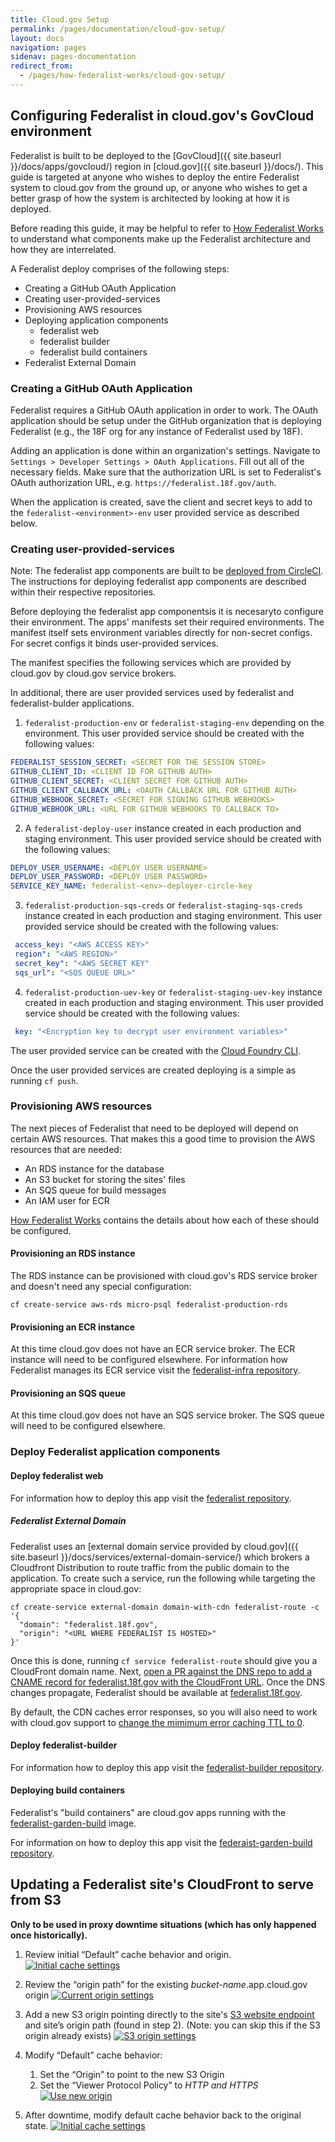 ```yaml
---
title: Cloud.gov Setup
permalink: /pages/documentation/cloud-gov-setup/
layout: docs
navigation: pages
sidenav: pages-documentation
redirect_from:
  - /pages/how-federalist-works/cloud-gov-setup/
---
```


## Configuring Federalist in cloud.gov's GovCloud environment

Federalist is built to be deployed to the [GovCloud]({{ site.baseurl }}/docs/apps/govcloud/) region in [cloud.gov]({{ site.baseurl }}/docs/). This guide is targeted at anyone who wishes to deploy the entire Federalist system to cloud.gov from the ground up, or anyone who wishes to get a better grasp of how the system is architected by looking at how it is deployed.

Before reading this guide, it may be helpful to refer to [How Federalist Works]({{site.baseurl}}/pages/documentation/how-federalist-works/) to understand what components make up the Federalist architecture and how they are interrelated.

A Federalist deploy comprises of the following steps:

- Creating a GitHub OAuth Application
- Creating user-provided-services
- Provisioning AWS resources
- Deploying application components
    - federalist web
    - federalist builder
    - federalist build containers
- Federalist External Domain

### Creating a GitHub OAuth Application

Federalist requires a GitHub OAuth application in order to work. The OAuth
application should be setup under the GitHub organization that is deploying Federalist (e.g., the 18F org for any instance of Federalist used by 18F).

Adding an application is done within an organization's settings. Navigate to
`Settings > Developer Settings > OAuth Applications`. Fill out all of the
necessary fields. Make sure that the authorization URL is set to Federalist's
OAuth authorization URL, e.g. `https://federalist.18f.gov/auth`.

When the application is created, save the client and secret keys to add to the
`federalist-<environment>-env` user provided service as described below.

### Creating user-provided-services

Note: The federalist app components are built to be [deployed from CircleCI](https://circleci.com/docs/2.0/deployment_integrations/). The instructions for deploying federalist app components are described within their respective repositories.

Before deploying the federalist app componentsis it is necesaryto configure their  environment. The apps' manifests set their required environments. The manifest itself sets environment variables directly for non-secret configs. For secret configs it binds user-provided services.

The manifest specifies the following services which are provided by cloud.gov by cloud.gov service brokers.

In additional, there are user provided services used by federalist and federalist-bulder applications. 

1. `federalist-production-env` or `federalist-staging-env` depending on the environment. This user provided service should be created with the following values:
```yaml
FEDERALIST_SESSION_SECRET: <SECRET FOR THE SESSION STORE>
GITHUB_CLIENT_ID: <CLIENT ID FOR GITHUB AUTH>
GITHUB_CLIENT_SECRET: <CLIENT SECRET FOR GITHUB AUTH>
GITHUB_CLIENT_CALLBACK_URL: <OAUTH CALLBACK URL FOR GITHUB AUTH>
GITHUB_WEBHOOK_SECRET: <SECRET FOR SIGNING GITHUB WEBHOOKS>
GITHUB_WEBHOOK_URL: <URL FOR GITHUB WEBHOOKS TO CALLBACK TO>
```

2. A `federalist-deploy-user` instance created in each production and staging environment. This user provided service should be created with the following values:
```yaml
DEPLOY_USER_USERNAME: <DEPLOY USER USERNAME>
DEPLOY_USER_PASSWORD: <DEPLOY USER PASSWORD>
SERVICE_KEY_NAME: federalist-<env>-deployer-circle-key
```

3. `federalist-production-sqs-creds` or `federalist-staging-sqs-creds` instance created in each production and staging environment. This user provided service should be created with the following values:
```yaml
 access_key: "<AWS ACCESS KEY>"
 region": "<AWS REGION>"
 secret_key": "<AWS SECRET KEY"
 sqs_url": "<SQS QUEUE URL>"
```

4. `federalist-production-uev-key` or `federalist-staging-uev-key` instance created in each production and staging environment. This user provided service should be created with the following values:
```yaml
 key: "<Encryption key to decrypt user environment variables>"
 ```
The user provided service can be created with the [Cloud Foundry CLI](https://docs.cloudfoundry.org/devguide/services/user-provided.html#create).

Once the user provided services are created deploying is a simple as running `cf push`.

### Provisioning AWS resources

The next pieces of Federalist that need to be deployed will depend on certain AWS resources. That makes this a good time to provision the AWS resources that are needed:

- An RDS instance for the database
- An S3 bucket for storing the sites' files
- An SQS queue for build messages
- An IAM user for ECR

[How Federalist Works]({{site.baseurl}}/pages/documentation/how-federalist-works/) contains the details about how each of these should be configured.

#### Provisioning an RDS instance

The RDS instance can be provisioned with cloud.gov's RDS service broker and doesn't need any special configuration:

```shell
cf create-service aws-rds micro-psql federalist-production-rds
```

#### Provisioning an ECR instance

At this time cloud.gov does not have an ECR service broker.  The ECR instance will need to be configured elsewhere.
For information how Federalist manages its ECR service visit the [federalist-infra repository](https://github.com/18f/federalist-infra).

#### Provisioning an SQS queue
At this time cloud.gov does not have an SQS service broker. The SQS queue will need to be configured elsewhere.

### Deploy Federalist application components

#### Deploy federalist web

For information how to deploy this app visit the [federalist repository](https://github.com/18f/federalist).

##### Federalist External Domain

Federalist uses an [external domain service provided by cloud.gov]({{ site.baseurl }}/docs/services/external-domain-service/) which brokers a Cloudfront Distribution to route traffic from the public domain to the application. To create such a service, run the following while targeting the appropriate space in cloud.gov:

```shell
cf create-service external-domain domain-with-cdn federalist-route -c '{
  "domain": "federalist.18f.gov",
  "origin": "<URL WHERE FEDERALIST IS HOSTED>"
}'
```

Once this is done, running `cf service federalist-route` should give you a CloudFront domain name. Next, [open a PR against the DNS repo to add a CNAME record for federalist.18f.gov with the CloudFront URL](https://github.com/18F/dns/commit/403f67db920e629c73bd7e2c43fbb367514af8cf). Once the DNS changes propagate, Federalist should be available at [federalist.18f.gov](https://federalist.18f.gov).

By default, the CDN caches error responses, so you will also need to work with cloud.gov support to [change the mimimum error caching TTL to 0](http://docs.aws.amazon.com/AmazonCloudFront/latest/DeveloperGuide/HTTPStatusCodes.html).

#### Deploy federalist-builder

For information how to deploy this app visit the [federalist-builder repository](https://github.com/18f/federalist-builder).

#### Deploying build containers

Federalist's "build containers" are cloud.gov apps running with the [federalist-garden-build](https://github.com/18f/federalist-garden-build) image.

For information on how to deploy this app visit the [federaist-garden-build repository](https://github.com/18f/federalist-garden-build).

## Updating a Federalist site's CloudFront to serve from S3

**Only to be used in proxy downtime situations (which has only happened once historically).**

1. Review initial “Default” cache behavior and origin.
[![Initial cache settings]({{site.baseurl}}/assets/pages/images/cloudfront-update-1.png)]({{site.baseurl}}/assets/pages/images/cloudfront-update-1.png)

2. Review the “origin path” for the existing *bucket-name*.app.cloud.gov origin
[![Current origin settings]({{site.baseurl}}/assets/pages/images/cloudfront-update-2.png)]({{site.baseurl}}/assets/pages/images/cloudfront-update-2.png)

3. Add a new S3 origin pointing directly to the site's [S3 website endpoint](https://docs.aws.amazon.com/AmazonS3/latest/dev/WebsiteEndpoints.html) and site’s origin path (found in step 2). (Note: you can skip this if the S3 origin already exists)
[![S3 origin settings]({{site.baseurl}}/assets/pages/images/cloudfront-update-3.png)]({{site.baseurl}}/assets/pages/images/cloudfront-update-3.png)

4. Modify “Default” cache behavior:
    1. Set the “Origin” to point to the new S3 Origin
    2. Set the “Viewer Protocol Policy” to *HTTP and HTTPS*
[![Use new origin]({{site.baseurl}}/assets/pages/images/cloudfront-update-4.png)]({{site.baseurl}}/assets/pages/images/cloudfront-update-4.png)

5. After downtime, modify default cache behavior back to the original state.
[![Initial cache settings]({{site.baseurl}}/assets/pages/images/cloudfront-update-1.png)]({{site.baseurl}}/assets/pages/images/cloudfront-update-1.png)
